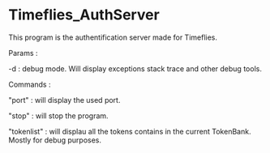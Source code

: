 # Timeflies_AuthServer
This program is the authentification server made for Timeflies.

Params :

  -d : debug mode. Will display exceptions stack trace and other debug tools.
  
Commands :

"port" : will display the used port.

"stop" : will stop the program.


"tokenlist" : will displau all the tokens contains in the current TokenBank. Mostly for debug purposes.
